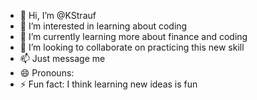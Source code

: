 - 👋 Hi, I’m @KStrauf
- 👀 I’m interested in learning about coding
- 🌱 I’m currently learning more about finance and coding
- 💞️ I’m looking to collaborate on practicing this new skill
- 📫 Just message me
- 😄 Pronouns:
- ⚡ Fun fact: I think learning new ideas is fun

<!---
KStrauf/KStrauf is a ✨ special ✨ repository because its `README.md` (this file) appears on your GitHub profile.
You can click the Preview link to take a look at your changes
